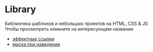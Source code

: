 # Library

Библиотека шаблонов и небольших проектов на HTML, CSS & JS  
Чтобы просмотреть кликните на интересующем названии

* [эффектные ссылки](https://elenaproject.github.io/library/effective_links/index.html)
* [маска при наведении](https://elenaproject.github.io/library/mask_hover/index.html)


